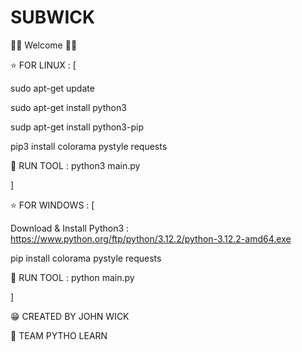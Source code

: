 # SUBWICK
🕵️‍♀️ Welcome 🧛‍♀️

⭐ FOR LINUX : [

sudo apt-get update

sudo apt-get install python3

sudp apt-get install python3-pip

pip3 install colorama pystyle requests

🧨 RUN TOOL : python3 main.py

]

⭐ FOR WINDOWS : [

Download & Install Python3 : https://www.python.org/ftp/python/3.12.2/python-3.12.2-amd64.exe

pip install colorama pystyle requests

🧨 RUN TOOL : python main.py

]

😁 CREATED BY JOHN WICK

🍕 TEAM PYTHO LEARN
